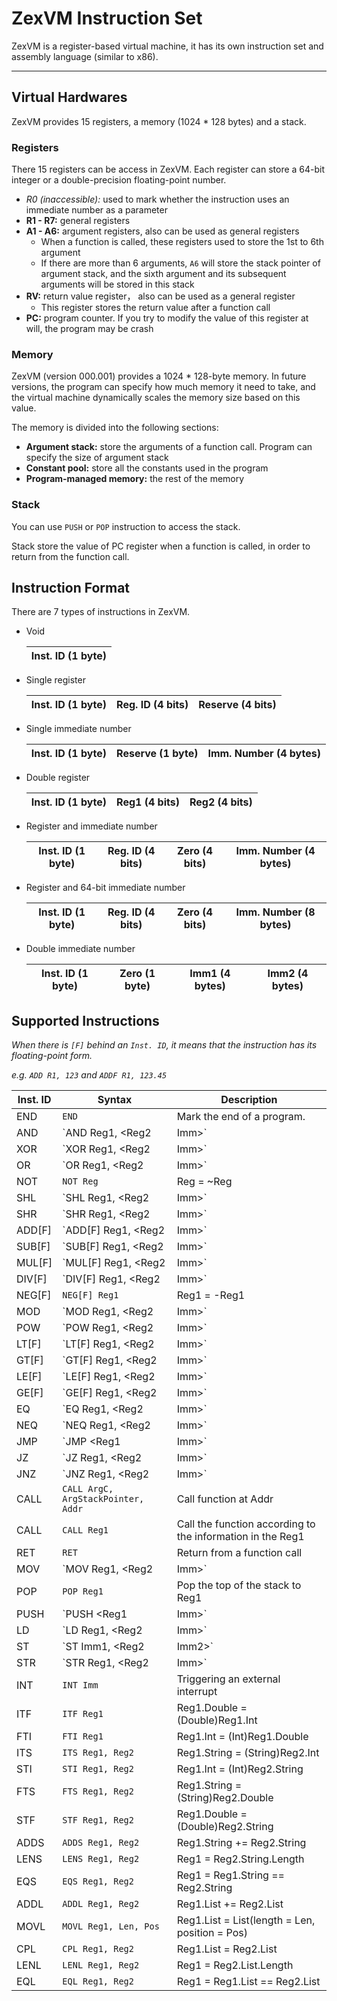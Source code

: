 # ZexVM Instruction Set

ZexVM is a register-based virtual machine, it has its own instruction set and assembly language (similar to x86). 

---

## Virtual Hardwares

ZexVM provides 15 registers, a memory (1024 * 128 bytes) and a stack. 

### Registers

There 15 registers can be access in ZexVM. Each register can store a 64-bit integer or a double-precision floating-point number. 

- *R0 (inaccessible):* used to mark whether the instruction uses an immediate number as a parameter
- **R1 - R7:** general registers
- **A1 - A6:** argument registers, also can be used as general registers
	- When a function is called, these registers used to store the 1st to 6th argument
	- If there are more than 6 arguments, `A6` will store the stack pointer of argument stack, and the sixth argument and its subsequent arguments will be stored in this stack
- **RV:** return value register， also can be used as a general register
	- This register stores the return value after a function call
- **PC:** program counter. If you try to modify the value of this register at will, the program may be crash

### Memory

ZexVM (version 000.001) provides a 1024 * 128-byte memory. In future versions, the program can specify how much memory it need to take, and the virtual machine dynamically scales the memory size based on this value. 

The memory is divided into the following sections: 

- **Argument stack:** store the arguments of a function call. Program can specify the size of argument stack
- **Constant pool:** store all the constants used in the program
- **Program-managed memory:** the rest of the memory

### Stack

You can use `PUSH` or `POP` instruction to access the stack. 

Stack store the value of PC register when a function is called, in order to return from the function call. 

## Instruction Format

There are 7 types of instructions in ZexVM. 

- Void

	| Inst. ID (1 byte) |
	|---|

- Single register

	| Inst. ID (1 byte) | Reg. ID (4 bits) | Reserve (4 bits) |
	|---|---|---|

- Single immediate number

	| Inst. ID (1 byte) | Reserve (1 byte) | Imm. Number (4 bytes) |
	|---|---|---|

- Double register

	| Inst. ID (1 byte) | Reg1 (4 bits) | Reg2 (4 bits) |
	|---|---|---|

- Register and immediate number

	| Inst. ID (1 byte) | Reg. ID (4 bits) | Zero (4 bits) | Imm. Number (4 bytes) |
	|---|---|---|---|

- Register and 64-bit immediate number

	| Inst. ID (1 byte) | Reg. ID (4 bits) | Zero (4 bits) | Imm. Number (8 bytes) |
	|---|---|---|---|

- Double immediate number

	| Inst. ID (1 byte) | Zero (1 byte) | Imm1 (4 bytes) | Imm2 (4 bytes) |
	|---|---|---|---|

## Supported Instructions

*When there is `[F]` behind an `Inst. ID`, it means that the instruction has its floating-point form.* 

*e.g. `ADD R1, 123` and `ADDF R1, 123.45`*

| Inst. ID | Syntax | Description |
|---|---|---|
| END | `END` | Mark the end of a program. |
| AND | `AND Reg1, <Reg2 | Imm>` | Reg1 &= Reg2 or Imm |
| XOR | `XOR Reg1, <Reg2 | Imm>` | Reg1 ^= Reg2 or Imm |
| OR | `OR Reg1, <Reg2 | Imm>` | Reg1 |= Reg2 or Imm |
| NOT | `NOT Reg` | Reg = ~Reg |
| SHL | `SHL Reg1, <Reg2 | Imm>` | Reg1 <<= Reg2 or Imm |
| SHR | `SHR Reg1, <Reg2 | Imm>` | Reg1 >>= Reg2 or Imm |
| ADD[F] | `ADD[F] Reg1, <Reg2 | Imm>` | Reg1 += Reg2 or Imm |
| SUB[F] | `SUB[F] Reg1, <Reg2 | Imm>` | Reg1 -= Reg2 or Imm |
| MUL[F] | `MUL[F] Reg1, <Reg2 | Imm>` | Reg1 *= Reg2 or Imm |
| DIV[F] | `DIV[F] Reg1, <Reg2 | Imm>` | Reg1 /= Reg2 or Imm |
| NEG[F] | `NEG[F] Reg1` | Reg1 = -Reg1 |
| MOD | `MOD Reg1, <Reg2 | Imm>` | Reg1 %= Reg2 or Imm |
| POW | `POW Reg1, <Reg2 | Imm>` | Reg1 **= Reg2 or Imm |
| LT[F] | `LT[F] Reg1, <Reg2 | Imm>` | Reg1 = Reg1 < Reg2 or Imm |
| GT[F] | `GT[F] Reg1, <Reg2 | Imm>` | Reg1 = Reg1 > Reg2 or Imm |
| LE[F] | `LE[F] Reg1, <Reg2 | Imm>` | Reg1 = Reg1 <= Reg2 or Imm |
| GE[F] | `GE[F] Reg1, <Reg2 | Imm>` | Reg1 = Reg1 >= Reg2 or Imm |
| EQ | `EQ Reg1, <Reg2 | Imm>` | Reg1 = Reg1 == Reg2 or Imm |
| NEQ | `NEQ Reg1, <Reg2 | Imm>` | Reg1 = Reg1 != Reg2 or Imm |
| JMP | `JMP <Reg1 | Imm>` | PC = Reg1 or Imm |
| JZ | `JZ Reg1, <Reg2 | Imm>` | If Reg1 == 0 PC = Reg2 or Imm |
| JNZ | `JNZ Reg1, <Reg2 | Imm>` | If Reg1 != 0 PC = Reg2 or Imm |
| CALL | `CALL ArgC, ArgStackPointer, Addr` | Call function at Addr |
| CALL | `CALL Reg1` | Call the function according to the information in the Reg1 |
| RET | `RET` | Return from a function call |
| MOV | `MOV Reg1, <Reg2 | Imm>` | Reg1 = Reg2 or Imm |
| POP | `POP Reg1` | Pop the top of the stack to Reg1 |
| PUSH | `PUSH <Reg1 | Imm>` | Push Reg1 or Imm to the stack |
| LD | `LD Reg1, <Reg2 | Imm>` | Reg1 = Mem[Reg2 or Imm] |
| ST | `ST Imm1, <Reg2 | Imm2>` | Mem[Imm1] = Reg2 or Imm2 |
| STR | `STR Reg1, <Reg2 | Imm>` | Mem[Reg1] = Reg2 or Imm |
| INT | `INT Imm` | Triggering an external interrupt |
| ITF | `ITF Reg1` | Reg1.Double = (Double)Reg1.Int |
| FTI | `FTI Reg1` | Reg1.Int = (Int)Reg1.Double |
| ITS | `ITS Reg1, Reg2` | Reg1.String = (String)Reg2.Int |
| STI | `STI Reg1, Reg2` | Reg1.Int = (Int)Reg2.String |
| FTS | `FTS Reg1, Reg2` | Reg1.String = (String)Reg2.Double |
| STF | `STF Reg1, Reg2` | Reg1.Double = (Double)Reg2.String |
| ADDS | `ADDS Reg1, Reg2` | Reg1.String += Reg2.String |
| LENS | `LENS Reg1, Reg2` | Reg1 = Reg2.String.Length |
| EQS | `EQS Reg1, Reg2` | Reg1 = Reg1.String == Reg2.String |
| ADDL | `ADDL Reg1, Reg2` | Reg1.List += Reg2.List |
| MOVL | `MOVL Reg1, Len, Pos` | Reg1.List = List(length = Len, position = Pos) |
| CPL | `CPL Reg1, Reg2` | Reg1.List = Reg2.List |
| LENL | `LENL Reg1, Reg2` | Reg1 = Reg2.List.Length |
| EQL | `EQL Reg1, Reg2` | Reg1 = Reg1.List == Reg2.List |
